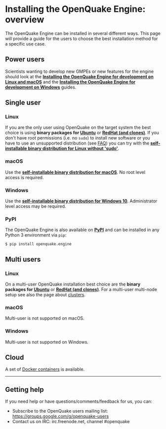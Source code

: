 # Installing the OpenQuake Engine: overview

The OpenQuake Engine can be installed in several different ways. This page will provide a guide for the users to choose the best installation method for a specific use case.

## Power users

Scientists wanting to develop new GMPEs or new features for the engine should look at the **[Installing the OpenQuake Engine for development on Linux and macOS](development.md)**  and the **[Installing the OpenQuake Engine for development on Windows](development-windows.md)** guides.

## Single user

### Linux

If you are the only user using OpenQuake on the target system the best choice is using **binary packages for [Ubuntu](ubuntu.md)** or **[RedHat (and clones)](rhel.md)**.
If you don't have root permissions (i.e. no `sudo`) to install new software or you have to use an unsupported distribution (see [FAQ](../faq.md#unsupported-operating-systems)) you can try with the **[self-installable binary distribution for Linux without 'sudo'](linux-generic.md)**.

### macOS

Use the **[self-installable binary distribution for macOS](macos.md)**. No root level access is required.

### Windows

Use the **[self-installable binary distribution for Windows 10](windows.md)**. Administrator level access may be required.

### PyPI

The OpenQuake Engine is also available on **[PyPI](https://pypi.python.org/pypi/openquake.engine)** and can be installed in any Python 3 environment via `pip`:

```
$ pip install openquake.engine
```

## Multi users

### Linux

On a multi-user OpenQuake installation best choice are the **binary packages for [Ubuntu](ubuntu.md)** or **[RedHat (and clones)](rhel.md)**.
For a multi-user multi-node setup see also the page about [clusters](cluster.md).

### macOS

Multi-user is not supported on macOS.

### Windows

Multi-user is not supported on Windows.

## Cloud

A set of [Docker containers](docker.md) is available.

***

## Getting help
If you need help or have questions/comments/feedback for us, you can:
  * Subscribe to the OpenQuake users mailing list: https://groups.google.com/g/openquake-users
  * Contact us on IRC: irc.freenode.net, channel #openquake
